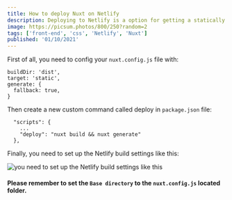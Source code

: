 ```yaml
---
title: How to deploy Nuxt on Netlify
description: Deploying to Netlify is a option for getting a statically generated Nuxt.js site online quickly.
image: https://picsum.photos/800/250?random=2
tags: ['front-end', 'css', 'Netlify', 'Nuxt']
published: '01/10/2021'
---
```

First of all, you need to config your `nuxt.config.js` file with:
```
buildDir: 'dist',
target: 'static',
generate: {
  fallback: true,
}
```
Then create a new custom command called deploy in `package.json` file:
```
  "scripts": {
    ...
    "deploy": "nuxt build && nuxt generate"
  },
```

Finally, you need to set up the Netlify build settings like this:

![you need to set up the Netlify build settings like this](https://www.lilengine.co/sites/default/files/inline-images/Screen%20Shot%202021-02-26%20at%205.06.30%20pm.png "Screenshot of code")

#### Please remember to set the `Base directory` to the `nuxt.config.js` located folder.

